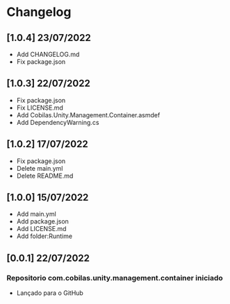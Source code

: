 # Changelog
## [1.0.4] 23/07/2022
- Add CHANGELOG.md
- Fix package.json
## [1.0.3] 22/07/2022
- Fix package.json
- Fix LICENSE.md
- Add Cobilas.Unity.Management.Container.asmdef
- Add DependencyWarning.cs
## [1.0.2] 17/07/2022
- Fix package.json
- Delete main.yml
- Delete README.md
## [1.0.0] 15/07/2022
- Add main.yml
- Add package.json
- Add LICENSE.md
- Add folder:Runtime
## [0.0.1] 22/07/2022
### Repositorio com.cobilas.unity.management.container iniciado
- Lançado para o GitHub